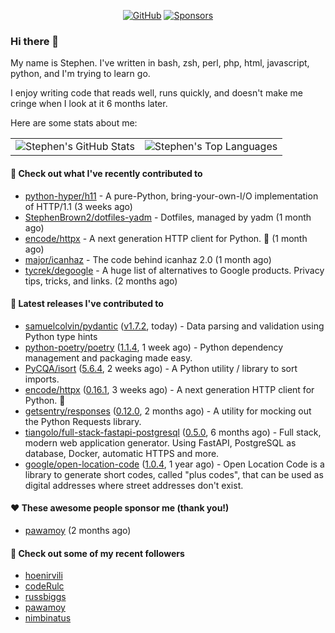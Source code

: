 <p align="center">
    <a href="https://github.com/StephenBrown2"><img src="https://img.shields.io/github/followers/StephenBrown2.svg?label=GitHub&style=social" alt="GitHub"></a>
    <a href="https://github.com/sponsors/StephenBrown2"><img src="https://img.shields.io/badge/Sponsors--_.svg?style=social&logo=github&logoColor=EA4AAA" alt="Sponsors"></a>
</p>

### Hi there 👋

My name is Stephen. I've written in bash, zsh, perl, php, html, javascript, python, and I'm trying to learn go.

I enjoy writing code that reads well, runs quickly, and doesn't make me cringe when I look at it 6 months later.

Here are some stats about me:

|     |     |
| --- | --- |
| ![Stephen's GitHub Stats](https://github-readme-stats.vercel.app/api?username=StephenBrown2&show_icons=true&count_private=true) | ![Stephen's Top Languages](https://github-readme-stats.vercel.app/api/top-langs/?username=StephenBrown2&layout=compact) |

#### 👷 Check out what I've recently contributed to

- [python-hyper/h11](https://github.com/python-hyper/h11) - A pure-Python, bring-your-own-I/O implementation of HTTP/1.1 (3 weeks ago)
- [StephenBrown2/dotfiles-yadm](https://github.com/StephenBrown2/dotfiles-yadm) - Dotfiles, managed by yadm (1 month ago)
- [encode/httpx](https://github.com/encode/httpx) - A next generation HTTP client for Python. 🦋 (1 month ago)
- [major/icanhaz](https://github.com/major/icanhaz) - The code behind icanhaz 2.0 (1 month ago)
- [tycrek/degoogle](https://github.com/tycrek/degoogle) - A huge list of alternatives to Google products. Privacy tips, tricks, and links. (2 months ago)



#### 🔭 Latest releases I've contributed to

- [samuelcolvin/pydantic](https://github.com/samuelcolvin/pydantic) ([v1.7.2](https://github.com/samuelcolvin/pydantic/releases/tag/v1.7.2), today) - Data parsing and validation using Python type hints
- [python-poetry/poetry](https://github.com/python-poetry/poetry) ([1.1.4](https://github.com/python-poetry/poetry/releases/tag/1.1.4), 1 week ago) - Python dependency management and packaging made easy.
- [PyCQA/isort](https://github.com/PyCQA/isort) ([5.6.4](https://github.com/PyCQA/isort/releases/tag/5.6.4), 2 weeks ago) - A Python utility / library to sort imports.
- [encode/httpx](https://github.com/encode/httpx) ([0.16.1](https://github.com/encode/httpx/releases/tag/0.16.1), 3 weeks ago) - A next generation HTTP client for Python. 🦋
- [getsentry/responses](https://github.com/getsentry/responses) ([0.12.0](https://github.com/getsentry/responses/releases/tag/0.12.0), 2 months ago) - A utility for mocking out the Python Requests library.
- [tiangolo/full-stack-fastapi-postgresql](https://github.com/tiangolo/full-stack-fastapi-postgresql) ([0.5.0](https://github.com/tiangolo/full-stack-fastapi-postgresql/releases/tag/0.5.0), 6 months ago) - Full stack, modern web application generator. Using FastAPI, PostgreSQL as database, Docker, automatic HTTPS and more.
- [google/open-location-code](https://github.com/google/open-location-code) ([1.0.4](https://github.com/google/open-location-code/releases/tag/1.0.4), 1 year ago) - Open Location Code is a library to generate short codes, called &#34;plus codes&#34;, that can be used as digital addresses where street addresses don&#39;t exist.

#### ❤️ These awesome people sponsor me (thank you!)

- [pawamoy](https://github.com/pawamoy) (2 months ago)

#### 👯 Check out some of my recent followers

- [hoenirvili](https://github.com/hoenirvili)
- [codeRulc](https://github.com/codeRulc)
- [russbiggs](https://github.com/russbiggs)
- [pawamoy](https://github.com/pawamoy)
- [nimbinatus](https://github.com/nimbinatus)


